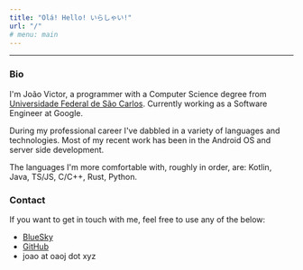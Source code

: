 ```yaml
---
title: "Olá! Hello! いらしゃい!"
url: "/"
# menu: main
---
```


---

### Bio
I'm João Victor, a programmer with a Computer Science degree from [Universidade Federal de São Carlos](https://www.ufscar.br/). Currently working as a Software Engineer at Google.

During my professional career I've dabbled in a variety of languages and technologies. Most of my recent work has been in the Android OS and server side development.

The languages I'm more comfortable with, roughly in order, are: Kotlin, Java, TS/JS, C/C++, Rust, Python.

### Contact
If you want to get in touch with me, feel free to use any of the below:

- [BlueSky](https://bsky.app/profile/joaovicmendes.xyz)
- [GitHub](https://github.com/joaovicmendes)
- joao at oaoj dot xyz

